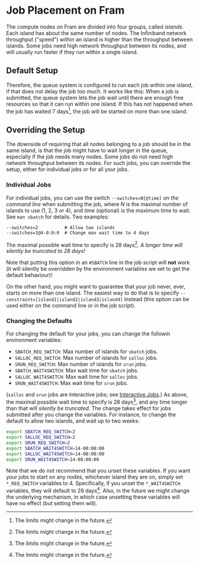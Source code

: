 # Job Placement on Fram

The compute nodes on Fram are divided into four groups, called
*islands*.  Each island has about the same number of nodes.  The
Infiniband network throughput ("speed") within an island is higher than
the throughput between islands.  Some jobs need high network throughput
between its nodes, and will usually run faster if they run within a
single island.

## Default Setup

Therefore, the queue system is configured to run each job within one
island, if that does not delay the job too much.  It works like this:
When a job is submitted, the queue system lets the job wait until there
are enough free resources so that it can run within one island.  If this
has not happened when the job has waited 7 days[^1], the job will be
started on more than one island.

## Overriding the Setup

The downside of requiring that all nodes belonging to a job should be in the
same island, is that the job might have to wait longer in the queue,
especially if the job needs many nodes.  Some jobs do not need high network
throughput between its nodes.  For such jobs, you can override the setup,
either for individual jobs or for all your jobs.

### Individual Jobs

For individual jobs, you can use the switch `--switches=N[@time]` *on the
command line* when submitting the job, where *N* is the maximal number of
islands to use (1, 2, 3 or 4), and *time* (optional) is the maximum time to
wait.  See `man sbatch` for details.  Two examples:

    --switches=2          # Allow two islands
    --switches=1@4-0:0:0  # Change max wait time to 4 days

The maximal possible wait time to specify is 28 days[^1].  *A longer time
will silently be truncated to 28 days!*

Note that putting this option in an `#SBATCH` line in the job script will
**not** work (it will silently be overridden by the environment variables we
set to get the default behaviour)!

On the other hand, you might want to guarantee that your job never,
ever, starts on more than one island.  The easiest way to do that is to
specify `--constraint=[island1|island2|island3|island4]` instead (this option
can be used either on the command line or in the job script).

### Changing the Defaults

For changing the default for your jobs, you can change the
followin environment variables:

- `SBATCH_REQ_SWITCH`: Max number of islands for `sbatch` jobs.
- `SALLOC_REQ_SWITCH`: Max number of islands for `salloc` jobs.
- `SRUN_REQ_SWITCH`: Max number of islands for `srun` jobs.
- `SBATCH_WAIT4SWITCH`: Max wait time for `sbatch` jobs.
- `SALLOC_WAIT4SWITCH`: Max wait time for `salloc` jobs.
- `SRUN_WAIT4SWITCH`: Max wait time for `srun` jobs.

(`salloc` and `srun` jobs are interactive jobs; see
[Interactive Jobs](interactive_jobs.md).)  As above, the maximal possible wait
time to specify is 28 days[^1], and any time longer than that will *silently be
truncated*.  The change takes effect for jobs submitted after you change the
variables.  For instance, to change the default to allow two islands, and wait
up to two weeks:

```bash
export SBATCH_REQ_SWITCH=2
export SALLOC_REQ_SWITCH=2
export SRUN_REQ_SWITCH=2
export SBATCH_WAIT4SWITCH=14-00:00:00
export SALLOC_WAIT4SWITCH=14-00:00:00
export SRUN_WAIT4SWITCH=14-00:00:00
```

Note that we do *not* recommend that you unset these variables.  If you want
your jobs to start on any nodes, whichever island they are on, simply set
`*_REQ_SWITCH` variables to 4.  Specifically, if you unset the
`*_WAIT4SWITCH` variables, they will default to 28 days[^1].  Also, in the
future we might change the underlying mechanism, in which case unsetting these
variables will have no effect (but setting them will).

[^1]: The limits might change in the future.
